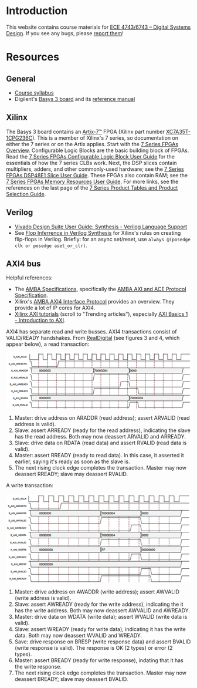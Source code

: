# Introduction

This website contains course materials
for [ECE 4743/6743 – Digital Systems Design](https://github.com/bjones1/MSU-ECE-DSD).
If you see any bugs, please
[report them](https://github.com/bjones1/MSU-ECE-DSD/issues)!

# Resources

## General

- [Course syllabus](https://docs.google.com/document/d/1SVzBwgtMYdtuKy_2vAuaHrh8ZpcsFOyX7Fp7ipfZoR0/edit?usp=sharing)
- Digilent's
  [Basys 3 board](https://digilent.com/shop/basys-3-artix-7-fpga-trainer-board-recommended-for-introductory-users/)
  and its
  [reference manual](https://digilent.com/reference/programmable-logic/basys-3/start)

## Xilinx

The Basys 3 board contains an
[Artix-7™](https://www.xilinx.com/products/silicon-devices/fpga/artix-7.html)
FPGA (Xilinx part number
[XC7A35T-1CPG236C](https://docs.xilinx.com/v/u/en-US/ds181_Artix_7_Data_Sheet)).
This is a member of Xilinx's 7 series, so documentation on either the 7 series
or on the Artix applies. Start with the
[7 Series FPGAs Overview](https://docs.xilinx.com/v/u/en-US/ds180_7Series_Overview).
Configurable Logic Blocks are the basic building block of FPGAs. Read the
[7 Series FPGAs Configurable Logic Block User Guide](http://www.xilinx.com/support/documentation/user_guides/ug474_7Series_CLB.pdf)
for the essentials of how the 7 series CLBs work. Next, the DSP slices contain
multipliers, adders, and other commonly-used hardware; see the
[7 Series FPGAs DSP48E1 Slice User Guide](http://www.xilinx.com/support/documentation/user_guides/ug479_7Series_DSP48E1.pdf).
These FPGAs also contain RAM; see the
[7 Series FPGAs Memory Resources User Guide](http://www.xilinx.com/support/documentation/user_guides/ug473_7Series_Memory_Resources.pdf).
For more links, see the references on the last page of the
[7 Series Product Tables and Product Selection Guide](https://www.xilinx.com/content/dam/xilinx/support/documents/selection-guides/7-series-product-selection-guide.pdf#page=12).

## Verilog

- [Vivado Design Suite User Guide: Synthesis - Verilog Language Support](https://docs.xilinx.com/r/en-US/ug901-vivado-synthesis/Verilog-Language-Support)
- See
  [Flop Inferrence in Verilog Synthesis](https://support.xilinx.com/s/article/1207129?language=en_US)
  for Xilinx's rules on creating flip-flops in Verilog. Briefly: for an async
  set/reset, use `always @(posedge clk or posedge aset_or_clr)`.

## AXI4 bus

Helpful references:

- The
  [AMBA Specifications](https://www.arm.com/architecture/system-architectures/amba/amba-specifications),
  specifically the
  [AMBA AXI and ACE Protocol Specification](https://developer.arm.com/documentation/ihi0022/latest).
- Xilinx's
  [AMBA AXI4 Interface Protocol](https://www.xilinx.com/products/intellectual-property/axi.html)
  provides an overview. They provide a lot of IP cores for AXI4.
- [Xilinx AXI tutorials](https://support.xilinx.com/s/topic/0TO2E000000YNxCWAW/axi-basics-series?language=en_US&tabset-50c42=2)
  (scroll to "Trending articles"), especially
  [AXI Basics 1 - Introduction to AXI](https://support.xilinx.com/s/article/1053914?language=en_US).

AXI4 has separate read and write busses. AXI4 transactions consist of
VALID/READY handshakes.
From [RealDigital](https://www.realdigital.org/doc/a9fee931f7a172423e1ba73f66ca4081)
(see figures 3 and 4, which appear below), a read transaction:

![](axi4-lite-read.png)

1.  Master: drive address on ARADDR (read address); assert ARVALID (read address
    is valid).
2.  Slave: assert ARREADY (ready for the read address), indicating the slave has
    the read address. Both may now deassert ARVALID and ARREADY.
3.  Slave: drive data on RDATA (read data) and assert RVALID (read data is
    valid).
4.  Master: assert RREADY (ready to read data). In this case, it asserted it
    earlier, saying it's ready as soon as the slave is.
5.  The next rising clock edge completes the transaction. Master may now
    deassert RREADY; slave may deassert RVALID.

A write transaction:

![](axi4-lite-write.png)

1.  Master: drive address on AWADDR (write address); assert AWVALID (write
    address is valid).
2.  Slave: assert AWREADY (ready for the write address), indicating the it has
    the write address. Both may now deassert AWVALID and AWREADY.
3.  Master: drive data on WDATA (write data); assert WVALID (write data is
    valid).
4.  Slave: assert WREADY (ready for write data), indicating it has the write
    data. Both may now deassert WVALID and WREADY.
5.  Save: drive response on BRESP (write response data) and assert BVALID (write
    response is valid). The response is OK (2 types) or error (2 types).
6.  Master: assert BREADY (ready for write response), indating that it has the
    write response.
7.  The next rising clock edge completes the transaction. Master may now
    deassert BREADY; slave may deassert BVALID.
